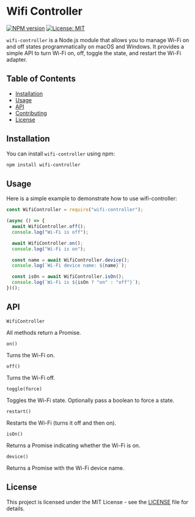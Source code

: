 # Wifi Controller

[![NPM version](https://img.shields.io/npm/v/wifi-controller.svg)](https://www.npmjs.com/package/wifi-controller)
[![License: MIT](https://img.shields.io/badge/License-MIT-yellow.svg)](https://opensource.org/licenses/MIT)

`wifi-controller` is a Node.js module that allows you to manage Wi-Fi on and off states programmatically on macOS and Windows. It provides a simple API to turn Wi-Fi on, off, toggle the state, and restart the Wi-Fi adapter.

## Table of Contents

- [Installation](#installation)
- [Usage](#usage)
- [API](#api)
- [Contributing](#contributing)
- [License](#license)

## Installation

You can install `wifi-controller` using npm:

```bash
npm install wifi-controller
```

## Usage

Here is a simple example to demonstrate how to use wifi-controller:

```javascript
const WifiController = require("wifi-controller");

(async () => {
  await WifiController.off();
  console.log("Wi-Fi is off");

  await WifiController.on();
  console.log("Wi-Fi is on");

  const name = await WifiController.device();
  console.log(`Wi-Fi device name: ${name}`);

  const isOn = await WifiController.isOn();
  console.log(`Wi-Fi is ${isOn ? "on" : "off"}`);
})();
```

## API

`WifiController`

All methods return a Promise.

`on()`

Turns the Wi-Fi on.

`off()`

Turns the Wi-Fi off.

`toggle(force)`

Toggles the Wi-Fi state. Optionally pass a boolean to force a state.

`restart()`

Restarts the Wi-Fi (turns it off and then on).

`isOn()`

Returns a Promise<boolean> indicating whether the Wi-Fi is on.

`device()`

Returns a Promise<string> with the Wi-Fi device name.

## License

This project is licensed under the MIT License - see the [LICENSE](LICENSE) file for details.
